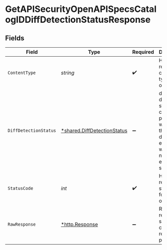 # GetAPISecurityOpenAPISpecsCatalogIDDiffDetectionStatusResponse


## Fields

| Field                                                                                                                     | Type                                                                                                                      | Required                                                                                                                  | Description                                                                                                               |
| ------------------------------------------------------------------------------------------------------------------------- | ------------------------------------------------------------------------------------------------------------------------- | ------------------------------------------------------------------------------------------------------------------------- | ------------------------------------------------------------------------------------------------------------------------- |
| `ContentType`                                                                                                             | *string*                                                                                                                  | :heavy_check_mark:                                                                                                        | HTTP response content type for this operation                                                                             |
| `DiffDetectionStatus`                                                                                                     | [*shared.DiffDetectionStatus](../../../pkg/models/shared/diffdetectionstatus.md)                                          | :heavy_minus_sign:                                                                                                        | diff detection status. in case of in progress, will reveal the detection end time. will return null for external services |
| `StatusCode`                                                                                                              | *int*                                                                                                                     | :heavy_check_mark:                                                                                                        | HTTP response status code for this operation                                                                              |
| `RawResponse`                                                                                                             | [*http.Response](https://pkg.go.dev/net/http#Response)                                                                    | :heavy_minus_sign:                                                                                                        | Raw HTTP response; suitable for custom response parsing                                                                   |